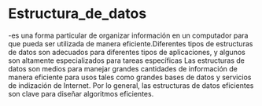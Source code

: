 # Estructura_de_datos
-es una forma particular de organizar información en un computador para que pueda ser utilizada de manera eficiente.Diferentes tipos de estructuras de datos son adecuados para diferentes tipos de aplicaciones, y algunos son altamente especializados para tareas específicas
Las estructuras de datos son medios para manejar grandes cantidades de información de manera eficiente para usos tales como grandes bases de datos y servicios de indización de Internet. Por lo general, las estructuras de datos eficientes son clave para diseñar algoritmos eficientes.

